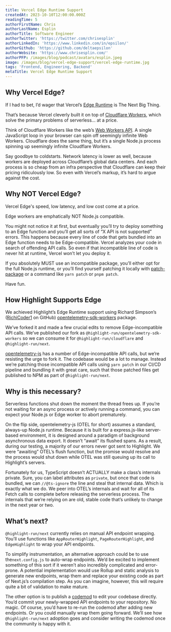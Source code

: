 ```yaml
---
title: Vercel Edge Runtime Support
createdAt: 2023-10-10T12:00:00.000Z
readingTime: 5
authorFirstName: Chris
authorLastName: Esplin
authorTitle: Software Engineer
authorTwitter: 'https://twitter.com/chrisesplin'
authorLinkedIn: 'https://www.linkedin.com/in/epsilon/'
authorGithub: 'https://github.com/deltaepsilon'
authorWebsite: 'https://www.chrisesplin.com/'
authorPFP: /images/blog/podcast/avatars/esplin.jpeg
image: /images/blog/vercel-edge-support/vercel-edge-runtime.jpg
tags: 'Frontend, Engineering, Backend'
metaTitle: Vercel Edge Runtime Support
---
```


## Why Vercel Edge?
If I had to bet, I’d wager that Vercel’s [Edge Runtime](https://edge-runtime.vercel.app/) is The Next Big Thing.

That’s because Vercel cleverly built it on top of [Cloudflare Workers](https://developers.cloudflare.com/workers/), which solve the primary problems of serverless… at a price.

Think of Cloudflare Workers like the web’s [Web Workers API](https://developer.mozilla.org/en-US/docs/Web/API/Web_Workers_API). A single JavaScript loop in your browser can spin off seemingly infinite Web Workers. Cloudflare does the same thing, but it’s a single Node.js process spinning up seemingly infinite Cloudflare Workers.

Say goodbye to coldstarts. Network latency is lower as well, because workers are deployed across Cloudflare’s global data centers. And each process is so cheap from an infra perspective that Cloudflare can keep their pricing ridiculously low. So even with Vercel’s markup, it’s hard to argue against the cost.

## Why NOT Vercel Edge?
Vercel Edge's speed, low latency, and low cost come at a price.

Edge workers are emphatically NOT Node.js compatible. 

You might not notice it at first, but eventually you’ll try to deploy something to an Edge function and you’ll get all sorts of “X API is not supported” errors. This happens because every line of code that gets bundled into an Edge function needs to be Edge-compatible. Vercel analyzes your code in search of offending API calls. So even if that incompatible line of code is never hit at runtime, Vercel won’t let you deploy it.

If you absolutely MUST use an incompatible package, you’ll either opt for the full Node.js runtime, or you’ll find yourself patching it locally with [patch-package](https://www.npmjs.com/package/patch-package) or a command like `yarn patch` or `pnpm patch`. 

Have fun.

## How Highlight Supports Edge
We achieved Highlight’s Edge Runtime support using Richard Simpson’s ([RichiCoder1](https://github.com/RichiCoder1) on GitHub) [opentelemetry-sdk-workers](https://github.com/RichiCoder1/opentelemetry-sdk-workers) package.

We’ve forked it and made a few crucial edits to remove Edge-incompatible API calls. We’ve published our fork as `@highlight-run/opentelemetry-sdk-workers` so we can consume it for `@highlight-run/cloudflare` and `@highlight-run/next`.

[opentelemetry-js](https://github.com/open-telemetry/opentelemetry-js) has a number of Edge-incompatible API calls, but we’re resisting the urge to fork it. The codebase would be a lot to manage. Instead we’re patching those incompatible API calls using `yarn patch` in our CI/CD pipeline and bundling it with great care, such that those patched files get published to NPM as part of `@highlight-run/next`.

## Why is this necessary?
Serverless functions shut down the moment the thread frees up. If you’re not waiting for an async process or actively running a command, you can expect your Node.js or Edge worker to abort prematurely.

On the flip side, opentelemetry-js (OTEL for short) assumes a standard, always-up Node.js runtime. Because it is built for a express.js-like server-based environment, it is designed around a paradigm of background asynchronous data export. It doesn’t “await” its flushed spans. As a result, during our testing, a majority of our errors never got sent to Highlight. We were “awaiting” OTEL’s flush function, but the promise would resolve and the process would shut down while OTEL was still queuing up its call to Highlight’s servers.

Fortunately for us, TypeScript doesn’t ACTUALLY make a class’s internals private. Sure, you can label attributes as `private`, but once that code is bundled, we can `//@ts-ignore` the line and steal that internal data. Which is exactly what we do. We peer into OTEL’s internals and wait for all of its Fetch calls to complete before releasing the serverless process. The internals that we’re relying on are old, stable code that’s unlikely to change in the next year or two.

## What’s next?
`@highlight-run/next` currently relies on manual API endpoint wrapping. You’ll use functions like `AppRouterHighlight`, `PageRouterHighlight`, and `EdgeHighlight` to wrap your API endpoints.

To simplify instrumentation, an alternative approach could be to use the`next.config.js` to auto-wrap endpoints. We’d be excited to implement something of this sort if it weren’t also incredibly complicated and error-prone. A potential implementation would use Rollup and static analysis to generate new endpoints, wrap them and replace your existing code as part of Next.js’s compilation step. As you can imagine, however, this will require quite a bit of validation to make mature.

The other option is to publish a [codemod](https://github.com/facebook/jscodeshift) to edit your codebase directly. You’d commit your newly-wrapped API endpoints to your repository. No magic. Of course, you’d have to re-run the codemod after adding new endpoints. Or you could manually wrap them going forward. We’ll see how `@highlight-run/next` adoption goes and consider writing the codemod once the community is happy with it.
